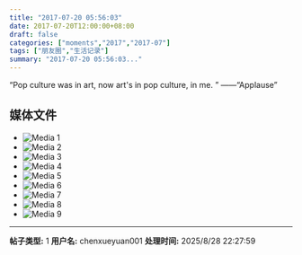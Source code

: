 ```yaml
---
title: "2017-07-20 05:56:03"
date: 2017-07-20T12:00:00+08:00
draft: false
categories: ["moments","2017","2017-07"]
tags: ["朋友圈","生活记录"]
summary: "2017-07-20 05:56:03..."
---
```


“Pop culture was in art, now art's in pop culture, in me. ” ——“Applause”

## 媒体文件

- ![Media 1](/Moments/photos/2017-07-20/201707200556030.jpg)
- ![Media 2](/Moments/photos/2017-07-20/201707200556031.jpg)
- ![Media 3](/Moments/photos/2017-07-20/201707200556032.jpg)
- ![Media 4](/Moments/photos/2017-07-20/201707200556033.jpg)
- ![Media 5](/Moments/photos/2017-07-20/201707200556034.jpg)
- ![Media 6](/Moments/photos/2017-07-20/201707200556035.jpg)
- ![Media 7](/Moments/photos/2017-07-20/201707200556036.jpg)
- ![Media 8](/Moments/photos/2017-07-20/201707200556037.jpg)
- ![Media 9](/Moments/photos/2017-07-20/201707200556038.jpg)

---

**帖子类型:** 1
**用户名:** chenxueyuan001
**处理时间:** 2025/8/28 22:27:59